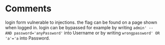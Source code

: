 # Comments
login form vulnerable to injections. the flag can be found on a page shown when logged in.
login can be bypassed for example by writing `admin' -- AND password='anyPassword'` into Username or by writing `wrongpassword' OR 'a'='a` into Password.
